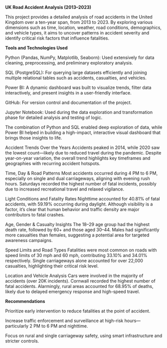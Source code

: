 **UK Road Accident Analysis (2013–2023)**

This project provides a detailed analysis of road accidents in the United Kingdom over a ten-year span, from 2013 to 2023. By exploring various dimensions such as time, location, weather, road conditions, demographics, and vehicle types, it aims to uncover patterns in accident severity and identify critical risk factors that influence fatalities.


**Tools and Technologies Used**

Python (Pandas, NumPy, Matplotlib, Seaborn): Used extensively for data cleaning, preprocessing, and preliminary exploratory analysis.

SQL (PostgreSQL): For querying large datasets efficiently and joining multiple relational tables such as accidents, casualties, and vehicles.

Power BI: A dynamic dashboard was built to visualize trends, filter data interactively, and present insights in a user-friendly interface.

GitHub: For version control and documentation of the project.

Jupyter Notebook: Used during the data exploration and transformation phase for detailed analysis and testing of logic.

The combination of Python and SQL enabled deep exploration of data, while Power BI helped in building a high-impact, interactive visual dashboard that brings those insights to life.

Accident Trends Over the Years
Accidents peaked in 2014, while 2020 saw the lowest count—likely due to reduced travel during the pandemic. Despite year-on-year variation, the overall trend highlights key timeframes and geographies with recurring accident hotspots.

Time, Day & Road Patterns
Most accidents occurred during 4 PM to 6 PM, especially on single and dual carriageways, aligning with evening rush hours. Saturdays recorded the highest number of fatal incidents, possibly due to increased recreational travel and relaxed vigilance.

 Light Conditions and Fatality Rates
Nighttime accounted for 40.81% of fatal accidents, with 59.19% occurring during daylight. Although visibility is a factor, it’s clear that human behavior and traffic density are major contributors to fatal crashes.

Age, Gender & Casualty Insights
The 18–29 age group had the highest death rate, followed by 60+ and those aged 30–44. Males had significantly more casualties than females, suggesting a potential area for targeted awareness campaigns.

 Speed Limits and Road Types
Fatalities were most common on roads with speed limits of 30 mph and 60 mph, contributing 33.10% and 34.01% respectively. Single carriageways alone accounted for over 22,000 casualties, highlighting their critical risk level.

Location and Vehicle Analysis
Cars were involved in the majority of accidents (over 20K incidents). Cornwall recorded the highest number of fatal accidents. Alarmingly, rural areas accounted for 68.95% of deaths, likely due to delayed emergency response and high-speed travel.

**Recommendations**

Prioritize early intervention to reduce fatalities at the point of accident.

Increase traffic enforcement and surveillance at high-risk hours—particularly 2 PM to 6 PM and nighttime.

Focus on rural and single carriageway safety, using smart infrastructure and stricter controls.

